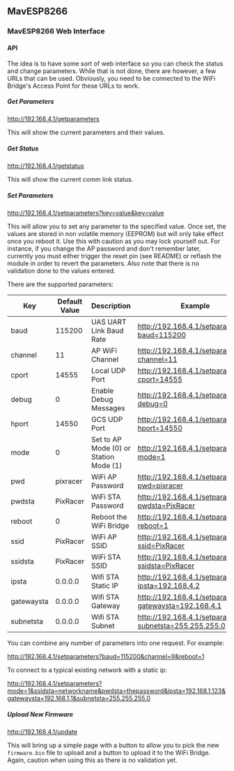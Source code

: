 ## MavESP8266
### MavESP8266 Web Interface

#### API

The idea is to have some sort of web interface so you can check the status and change parameters. While that is not done, there are however, a few URLs that can be used. Obviously, you need to be connected to the WiFi Bridge's Access Point for these URLs to work.

##### Get Parameters

http://192.168.4.1/getparameters

This will show the current parameters and their values.

##### Get Status

http://192.168.4.1/getstatus

This will show the current comm link status.

##### Set Parameters

http://192.168.4.1/setparameters?key=value&key=value

This will allow you to set any parameter to the specified value. Once set, the values are stored in non volatile memory (EEPROM) but will only take effect once you reboot it. Use this with caution as you may lock yourself out. For instance, if you change the AP password and don't remember later, currently you must either trigger the reset pin (see README) or reflash the module in order to revert the parameters. Also note that there is no validation done to the values entered.

There are the supported parameters:

| Key  | Default Value | Description | Example |
| ------------- | -------------- | -------------- | -------------- |
| baud  | 115200 | UAS UART Link Baud Rate | http://192.168.4.1/setparameters?baud=115200 |
| channel | 11  | AP WiFi Channel | http://192.168.4.1/setparameters?channel=11 |
| cport | 14555  | Local UDP Port | http://192.168.4.1/setparameters?cport=14555 |
| debug | 0  | Enable Debug Messages | http://192.168.4.1/setparameters?debug=0 |
| hport | 14550  | GCS UDP Port | http://192.168.4.1/setparameters?hport=14550 |
| mode | 0  | Set to AP Mode (0) or Station Mode (1) | http://192.168.4.1/setparameters?mode=1 |
| pwd | pixracer  | WiFi AP Password | http://192.168.4.1/setparameters?pwd=pixracer |
| pwdsta | PixRacer  | WiFi STA Password | http://192.168.4.1/setparameters?pwdsta=PixRacer |
| reboot | 0  | Reboot the WiFi Bridge | http://192.168.4.1/setparameters?reboot=1 |
| ssid | PixRacer  | WiFi AP SSID | http://192.168.4.1/setparameters?ssid=PixRacer |
| ssidsta | PixRacer  | WiFi STA SSID | http://192.168.4.1/setparameters?ssidsta=PixRacer |
| ipsta | 0.0.0.0 | Wifi STA Static IP | http://192.168.4.1/setparameters?ipsta=192.168.4.2 |
| gatewaysta | 0.0.0.0 | Wifi STA Gateway | http://192.168.4.1/setparameters?gatewaysta=192.168.4.1 |
| subnetsta | 0.0.0.0 | Wifi STA Subnet | http://192.168.4.1/setparameters?subnetsta=255.255.255.0 |

You can combine any number of parameters into one request. For example:

http://192.168.4.1/setparameters?baud=115200&channel=9&reboot=1

To connect to a typical existing network with a static ip:

http://192.168.4.1/setparameters?mode=1&ssidsta=networkname&pwdsta=thepassword&ipsta=192.168.1.123&gatewaysta=192.168.1.1&subnetsta=255.255.255.0

##### Upload New Firmware

http://192.168.4.1/update

This will bring up a simple page with a button to allow you to pick the new ```firmware.bin``` file to upload and a button to upload it to the WiFi Bridge. Again, caution when using this as there is no validation yet.
